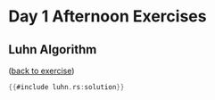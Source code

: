 # Day 1 Afternoon Exercises

## Luhn Algorithm

([back to exercise](luhn.md))

```rust
{{#include luhn.rs:solution}}
```
